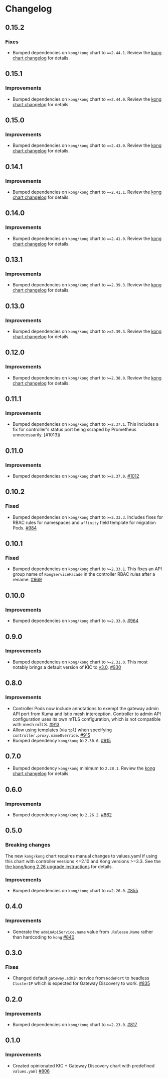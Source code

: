 # Changelog

## 0.15.2

### Fixes

- Bumped dependencies on `kong/kong` chart to `==2.44.1`. Review the [kong chart
  changelog](https://github.com/Kong/charts/blob/main/charts/kong/CHANGELOG.md#2441)
  for details.

## 0.15.1

### Improvements

- Bumped dependencies on `kong/kong` chart to `==2.44.0`. Review the [kong chart
  changelog](https://github.com/Kong/charts/blob/main/charts/kong/CHANGELOG.md#2440)
  for details.

## 0.15.0

### Improvements

- Bumped dependencies on `kong/kong` chart to `==2.43.0`. Review the [kong chart
  changelog](https://github.com/Kong/charts/blob/main/charts/kong/CHANGELOG.md#2430)
  for details.

## 0.14.1

### Improvements

- Bumped dependencies on `kong/kong` chart to `==2.41.1`. Review the [kong chart
  changelog](https://github.com/Kong/charts/blob/main/charts/kong/CHANGELOG.md#2411)
  for details.

## 0.14.0

### Improvements

- Bumped dependencies on `kong/kong` chart to `==2.41.0`. Review the [kong chart
  changelog](https://github.com/Kong/charts/blob/main/charts/kong/CHANGELOG.md#2410)
  for details.

## 0.13.1

### Improvements

- Bumped dependencies on `kong/kong` chart to `==2.39.3`. Review the [kong chart
  changelog](https://github.com/Kong/charts/blob/main/charts/kong/CHANGELOG.md#2393)
  for details.

## 0.13.0

### Improvements

- Bumped dependencies on `kong/kong` chart to `>=2.39.3`. Review the [kong chart
  changelog](https://github.com/Kong/charts/blob/main/charts/kong/CHANGELOG.md#2390)
  for details.

## 0.12.0

### Improvements

- Bumped dependencies on `kong/kong` chart to `>=2.38.0`. Review the [kong chart
  changelog](https://github.com/Kong/charts/blob/main/charts/kong/CHANGELOG.md#2380)
  for details.

## 0.11.1

### Improvements

- Bumped dependencies on `kong/kong` chart to `>=2.37.1`. This includes a fix for
  controller's status port being scraped by Prometheus unnecessarily.
  [#1013](

## 0.11.0

### Improvements

- Bumped dependencies on `kong/kong` chart to `>=2.37.0`.
  [#1012](https://github.com/Kong/charts/pull/1012)

## 0.10.2

### Fixed

- Bumped dependencies on `kong/kong` chart to `>=2.33.3`. Includes fixes for RBAC
  rules for namespaces and `affinity` field template for migration Pods.
  [#984](https://github.com/Kong/charts/pull/984)

## 0.10.1

### Fixed

- Bumped dependencies on `kong/kong` chart to `>=2.33.1`. This fixes an API group
  name of `KongServiceFacade` in the controller RBAC rules after a rename.
  [#969](https://github.com/Kong/charts/pull/969)

## 0.10.0

### Improvements

- Bumped dependencies on `kong/kong` chart to `>=2.33.0`.
  [#964](https://github.com/Kong/charts/pull/964)

## 0.9.0

### Improvements

- Bumped dependencies on `kong/kong` chart to `>=2.31.0`.
  This most notably brings a default version of KIC to [v3.0][kic_3_0].
  [#930](https://github.com/Kong/charts/pull/930)

[kic_3_0]: https://github.com/Kong/kubernetes-ingress-controller/releases/tag/v3.0.0

## 0.8.0

### Improvements

- Controller Pods now include annotations to exempt the gateway admin API port
  from Kuma and Istio mesh interception. Controller to admin API configuration
  uses its own mTLS configuration, which is not compatible with mesh mTLS.
  [#913](https://github.com/Kong/charts/pull/913)
- Allow using templates (via `tpl`) when specifying `controller.proxy.nameOverride`.
  [#915](https://github.com/Kong/charts/pull/915)
- Bumped dependency `kong/kong` to `2.30.0`.
  [#915](https://github.com/Kong/charts/pull/915)

## 0.7.0

- Bumped dependency `kong/kong` minimum to `2.28.1`. Review the [kong chart
  changelog](https://github.com/Kong/charts/blob/main/charts/kong/CHANGELOG.md#2281)
  for details.

## 0.6.0

### Improvements

- Bumped dependency `kong/kong` to `2.26.2`.
  [#862](https://github.com/Kong/charts/pull/862)

## 0.5.0

### Breaking changes

The new `kong/kong` chart requires manual changes to values.yaml if using this
chart with controller versions <=2.10 and Kong versions >=3.3. See the 
[the kong/kong 2.26 upgrade instructions](https://github.com/Kong/charts/blob/main/charts/kong/UPGRADE.md#2260)
for details.

### Improvements

- Bumped dependencies on `kong/kong` chart to `>=2.26.0`.
  [#855](https://github.com/Kong/charts/pull/855)

## 0.4.0

### Improvements

- Generate the `adminApiService.name` value from `.Release.Name` rather than
  hardcoding to `kong`
  [#840](https://github.com/Kong/charts/pull/840)

## 0.3.0

### Fixes

- Changed default `gateway.admin` service from `NodePort` to headless `ClusterIP`
  which is expected for Gateway Discovery to work.
  [#835](https://github.com/Kong/charts/pull/835)

## 0.2.0

### Improvements

- Bumped dependencies on `kong/kong` chart to `>=2.23.0`.
  [#817](https://github.com/Kong/charts/pull/817)

## 0.1.0

### Improvements

- Created opinionated KIC + Gateway Discovery chart with predefined `values.yaml`
  [#806](https://github.com/Kong/charts/pull/806)

